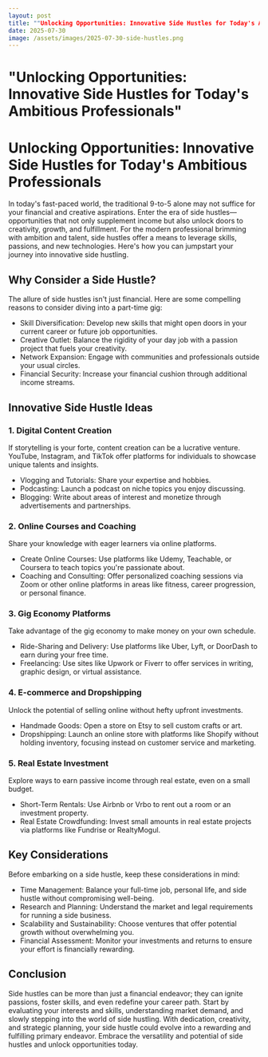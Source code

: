 ```yaml
---
layout: post
title: ""Unlocking Opportunities: Innovative Side Hustles for Today's Ambitious Professionals""
date: 2025-07-30
image: /assets/images/2025-07-30-side-hustles.png
---
```


# "Unlocking Opportunities: Innovative Side Hustles for Today's Ambitious Professionals"

# Unlocking Opportunities: Innovative Side Hustles for Today's Ambitious Professionals

In today's fast-paced world, the traditional 9-to-5 alone may not suffice for your financial and creative aspirations. Enter the era of side hustles—opportunities that not only supplement income but also unlock doors to creativity, growth, and fulfillment. For the modern professional brimming with ambition and talent, side hustles offer a means to leverage skills, passions, and new technologies. Here's how you can jumpstart your journey into innovative side hustling.

## Why Consider a Side Hustle?

The allure of side hustles isn't just financial. Here are some compelling reasons to consider diving into a part-time gig:

- Skill Diversification: Develop new skills that might open doors in your current career or future job opportunities.
- Creative Outlet: Balance the rigidity of your day job with a passion project that fuels your creativity.
- Network Expansion: Engage with communities and professionals outside your usual circles.
- Financial Security: Increase your financial cushion through additional income streams.

## Innovative Side Hustle Ideas

### 1. Digital Content Creation

If storytelling is your forte, content creation can be a lucrative venture. YouTube, Instagram, and TikTok offer platforms for individuals to showcase unique talents and insights.

- Vlogging and Tutorials: Share your expertise and hobbies.
- Podcasting: Launch a podcast on niche topics you enjoy discussing.
- Blogging: Write about areas of interest and monetize through advertisements and partnerships.

### 2. Online Courses and Coaching

Share your knowledge with eager learners via online platforms.

- Create Online Courses: Use platforms like Udemy, Teachable, or Coursera to teach topics you're passionate about.
- Coaching and Consulting: Offer personalized coaching sessions via Zoom or other online platforms in areas like fitness, career progression, or personal finance.

### 3. Gig Economy Platforms

Take advantage of the gig economy to make money on your own schedule.

- Ride-Sharing and Delivery: Use platforms like Uber, Lyft, or DoorDash to earn during your free time.
- Freelancing: Use sites like Upwork or Fiverr to offer services in writing, graphic design, or virtual assistance.

### 4. E-commerce and Dropshipping

Unlock the potential of selling online without hefty upfront investments.

- Handmade Goods: Open a store on Etsy to sell custom crafts or art.
- Dropshipping: Launch an online store with platforms like Shopify without holding inventory, focusing instead on customer service and marketing.

### 5. Real Estate Investment

Explore ways to earn passive income through real estate, even on a small budget.

- Short-Term Rentals: Use Airbnb or Vrbo to rent out a room or an investment property.
- Real Estate Crowdfunding: Invest small amounts in real estate projects via platforms like Fundrise or RealtyMogul.

## Key Considerations

Before embarking on a side hustle, keep these considerations in mind:

- Time Management: Balance your full-time job, personal life, and side hustle without compromising well-being.
- Research and Planning: Understand the market and legal requirements for running a side business.
- Scalability and Sustainability: Choose ventures that offer potential growth without overwhelming you.
- Financial Assessment: Monitor your investments and returns to ensure your effort is financially rewarding.

## Conclusion

Side hustles can be more than just a financial endeavor; they can ignite passions, foster skills, and even redefine your career path. Start by evaluating your interests and skills, understanding market demand, and slowly stepping into the world of side hustling. With dedication, creativity, and strategic planning, your side hustle could evolve into a rewarding and fulfilling primary endeavor. Embrace the versatility and potential of side hustles and unlock opportunities today.

